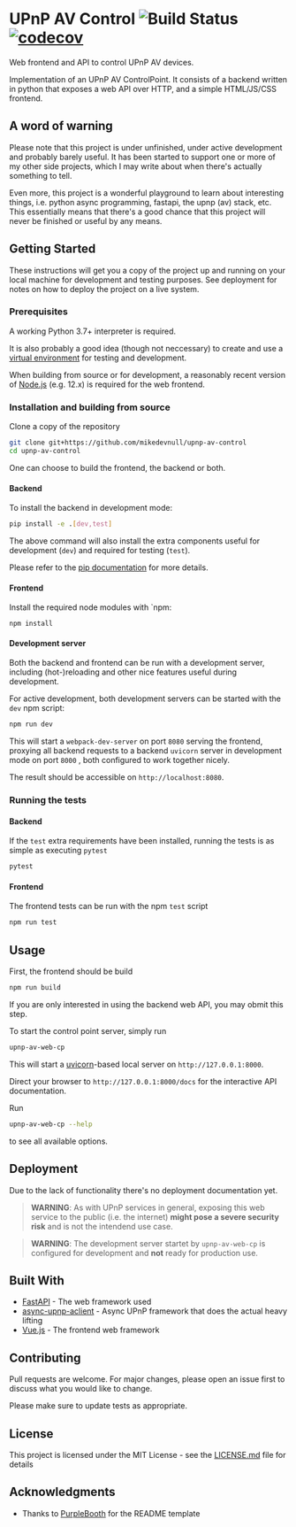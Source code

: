 UPnP AV Control
![Build Status](https://github.com/mikedevnull/upnp-av-control/workflows/Tests/badge.svg)
[![codecov](https://codecov.io/gh/mikedevnull/upnp-av-control/branch/master/graph/badge.svg)](https://codecov.io/gh/mikedevnull/upnp-av-control)
====

Web frontend and API to control UPnP AV devices.

Implementation of an UPnP AV ControlPoint. It consists of a backend written in python that exposes a web API over HTTP, and a simple HTML/JS/CSS frontend.

## A word of warning

Please note that this project is under unfinished, under active development and probably barely useful.
It has been started to support one or more of my other side projects, which I may write about when there's actually something to tell.

Even more, this project is a wonderful playground to learn about interesting things, i.e. python async programming, fastapi, the upnp (av) stack, etc.
This essentially means that there's a good chance that this project will never be finished or useful by any means.

## Getting Started

These instructions will get you a copy of the project up and running on your local machine for development and testing purposes. See deployment for notes on how to deploy the project on a live system.

### Prerequisites

A working Python 3.7+ interpreter is required.

It is also probably a good idea (though not neccessary) to create and use a [virtual environment](https://docs.python-guide.org/dev/virtualenvs/) for testing and development.

When building from source or for development, a reasonably recent version of [Node.js](https://nodejs.org/) (e.g. 12.x) is required for the web frontend.

### Installation and building from source

Clone a copy of the repository

```bash
git clone git+https://github.com/mikedevnull/upnp-av-control
cd upnp-av-control
```

One can choose to build the frontend, the backend or both.

#### Backend

To install the backend in development mode:
```bash
pip install -e .[dev,test]
```

The above command will also install the extra components useful for development (`dev`) and required for testing (`test`).

Please refer to the [pip documentation](https://pip.pypa.io/en/stable/reference/pip_install/#editable-installs) for more details.


#### Frontend

Install the required node modules with `npm:
```
npm install
```

#### Development server

Both the backend and frontend can be run with a development server, including (hot-)reloading and other nice features useful during development.

For active development, both development servers can be started with the `dev` npm script:

```bash
npm run dev
```

This will start a  `webpack-dev-server` on port `8080` serving the frontend, proxying all backend requests to a backend `uvicorn` server in development mode on port `8000` , both configured to work together nicely.

The result should be accessible on `http://localhost:8080`.

### Running the tests

#### Backend

If the `test` extra requirements have been installed, running the tests is as simple as executing `pytest`

```bash
pytest
```

#### Frontend

The frontend tests can be run with the npm `test` script

```bash
npm run test
```

## Usage

First, the frontend should be build
```bash
npm run build
```

If you are only interested in using the backend web API, you may obmit this step.

To start the control point server, simply run

```bash
upnp-av-web-cp
```

This will start a [uvicorn](https://github.com/encode/uvicorn)-based local  server on `http://127.0.0.1:8000`.

Direct your browser to `http://127.0.0.1:8000/docs` for the interactive API documentation.

Run 
```bash
upnp-av-web-cp --help
``` 

to see all available options.


## Deployment

Due to the lack of functionality there's no deployment documentation yet.

> **WARNING**: As with UPnP services in general, exposing this web service to the public (i.e. the internet) **might pose a severe security risk** and is not the intendend use case.

> **WARNING**: The development server startet by `upnp-av-web-cp` is configured for development and **not** ready for production use.

## Built With

* [FastAPI](https://fastapi.tiangolo.com/) - The web framework used
* [async-upnp-aclient](https://github.com/StevenLooman/async_upnp_client) - Async UPnP framework that does the actual heavy lifting
* [Vue.js](https://www.vuejs.org) - The frontend web framework

## Contributing

Pull requests are welcome. For major changes, please open an issue first to discuss what you would like to change.

Please make sure to update tests as appropriate.

## License

This project is licensed under the MIT License - see the [LICENSE.md](LICENSE.md) file for details

## Acknowledgments

* Thanks to [PurpleBooth](https://github.com/PurpleBooth) for the README template
